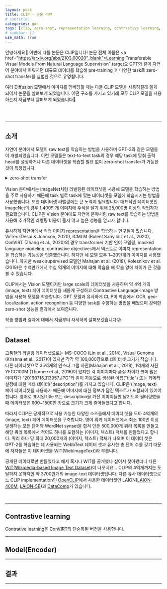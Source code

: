 ```yaml
---
layout: post
title: CLIP - 논문 리뷰
# subtitle:
categories: gan
tags: [clip, zero-shot, representation learning, contrastive learning, 논문 리뷰]
# sidebar: []
use_math: true
---
```


안녕하세요:lemon: 이번에 다룰 논문은 CLIP입니다!
논문 전체 이름은 <a href="https://arxiv.org/abs/2103.00020"_blank">Learning Transferable Visual Models From Natural Language Supervision" target</a>으 GPT와 같이 자연어 분야에서 이뤄지던 대규모 데이터를 학습해 pre-training 후 다양한 task로 zero-shot transfer를 실험한 것으로 유명합니다.

여러 Diffusion 모델에서 이미지를 임베딩할 때는 다들 CLIP 모델을 사용하길래 알게 되어서 논문을 살펴보게 되었습니다. 어떤 구조를 가지고 있기래 모두 CLIP 모델을 사용하는지 지금부터 살펴보게 되었습니다:eyes:

<br><br>

---

## 소개
자연어 분야에서 모델이 raw text를 학습하는 방법을 사용하며 GPT-3와 같은 모델들이 개발되었습니다. 이런 모델들은 text-to-text task의 경우 해당 task에 맞춰 출력 head를 설정하거나 다른 데이터셋을 학습할 필요 없이 zero-shot transfer가 가능한 것이 특징입니다.

<details>
<summary>zero-shot transfer</summary>
<span style="color:gray">
  Transfer learning은 미리 학습된 모델(pre-train)을 가지고 fine-tuning하는 과정을 거칩니다. zero-shot transfer는 fine-tuning 과정 없이 본 적 없는 데이터에 대해서도 task를 수행할 수 있습니다.
</span>
</details>

<br>
Vision 분야에서는 ImageNet처럼 라벨링된 데이터셋을 사용해 모델을 학습하는 방법을 주로 사용하기 때문에 task 별로 task에 맞는 데이터셋을 모델에 학습시키는 방법을 사용했습니다. 또한 데이터셋 라벨링에는 큰 노력이 필요합니다. 대표적인 데이터셋인  ImageNet의 경우 1,400만개 이미지에 주석을 달기 위해 25,000명 이상의 작업자가 필요했습니다. CLIP은 Vision 분야에도 자연어 분야처럼 raw text를 학습하는 방법을 사용해 추가적인 라벨링 비용이 들지 않고 높은 성능을 얻고자 합니다.

유사하게 자연어에서 직접 이미지 representation을 학습하는 연구들이 있습니다. VirTex (Desai & Johnson, 2020), ICMLM (Bulent Sariyildiz et al., 2020), ConVIRT (Zhang et al., 2020)의 경우 transformer 기반 언어 모델링, masked language modeling, contrastive objectives에서 텍스트로 이미지 representation을 학습하는 가능성을 입증했습니다. 하지만 세 모델 모두 1~20만개의 이미지를 사용했습니다. 하지만 weak supervised 모델인 Mahajan et al. (2018), Kolesnikov et al. (2019)은 수백만개에서 수십 억개의 이미지에 대해 학습을 해 학습 양에 차이가 큰 것을 볼 수 있습니다.

CLIP에서는 Vision 모델이지만 large scale의 데이터셋을 사용하며 약 4억 개의 (image, text) 페어 데이터셋을 새롭게 구성하고 Contrastive Language-Image 방법을 사용해 모델을 학습합니다. GPT 모델과 유사하게 CLIP이 학습에서 OCR, geo-localization, action recognition 등 다양한 task를 수행하는 방법을 배웠으며 강력한 zero-shot 성능을 결과에서 보여줍니다.  

학습 방법과 결과에 대해서 지금부터 자세하게 살펴보겠습니다:stuck_out_tongue_winking_eye:

---

## Dataset


고품질의 라벨링 데이터셋으로는 MS-COCO (Lin et al., 2014), Visual Genome (Krishna et al., 2017)이 있지만 각각 약 100,000장으로 데이터셋 크기가 작습니다. 다른 데이터셋으로 35억개의 인스타 그램 사진(Mahajan et al., 2018), 1억개의 사진 YFCC100M (Thomee et al., 2016)이 있지만 각 이미지마다 품질 차이가 크며 많은 이미지가 "20160716_113957.JPG"와 같이 자동으로 생성된 이름("title") 또는 카메라 설정에 대한 메타 데이터("description")를 가지고 있습니다. CLIP은 (image, text) 페어 데이터셋을 사용하기 때문에 이미지에 대한 정보가 담긴 텍스트가 포함되어 있어야 합니다. 영어로 표시된 title 또는 description을 가진 이미지들만 남기도록 필터링했을 때 데이터셋은 600~1500만 장으로 크기가 크게 줄어들었다고 합니다.

따라서 CLIP은 공개적으로 사용 가능한 다양한 소스들에서 데이터 셋을 모아 4억개의 (image, text) 페어 데이터셋을 구축합니다. 영어 위키 데이터셋에서 최소 100번 이상 발생하는 모든 단어와 WordNet synset을 합쳐 만든 500,000개 쿼리 목록을 만들고 해당 쿼리 목록에서 적어도 하나를 포함하는 (이미지, 텍스트) 객체를 만들었다고 합니다. 쿼리 하나 당 최대 20,000개의 (이미지, 텍스트) 객체가 나오며 이 데이터 셋은 GPT-2를 학습하는 데 사용되는 WebbText 데이터 셋과 유사한 총 단어 수를 갖기 때문에 저자들은 이 데이터셋을 WIT(WebImageText)라 부릅니다.

공개된 데이터로만 만들었다고 해서 혹시나 WIT를 공개했나 싶어서 찾아봤더니 다른 <a href="https://github.com/google-research-datasets/wit" target="_blank">WIT(Wikipedia-based Image Text Dataset)</a>이 나오네요... CLIP의 4억개까지는 도달하지 못하지만 약 3700만개의 image-text 데이터셋입니다. 다른 유사 데이터셋으로느 CLIP implementation인 <a href="https://github.com/mlfoundations/open_clip?tab=readme-ov-file" target="_blank">OpenCLIP</a>에서 사용한 데이터셋인 LAION(<a href="https://arxiv.org/abs/2111.02114" target="_blank">LAION-400M</a>, <a href="https://arxiv.org/abs/2210.08402" target="_blank">LAION-5B</a>)과 <a href="https://arxiv.org/abs/2304.14108" target="_blank">DataComp</a>가 있습니다.

<br>

---

## Contrastive learning


Contrative learning은 ConVIRT의 단순화된 버전을 사용합니다.


---

## Model(Encoder)


---

## 결과


---
